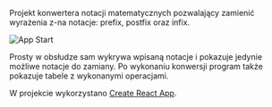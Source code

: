 Projekt konwertera notacji matematycznych pozwalający zamienić wyrażenia z-na notacje: prefix, postfix oraz infix.

![App Start](http://npcs.gostekk.pl/images/git/projektpp.png)

Prosty w obsłudze sam wykrywa wpisaną notacje i pokazuje jedynie możliwe notacje do zamiany.
Po wykonaniu konwersji program także pokazuje tabele z wykonanymi operacjami.

W projekcie wykorzystano [Create React App](https://github.com/facebook/create-react-app).